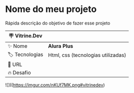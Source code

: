 # Nome do meu projeto

Rápida descrição do objetivo de fazer esse projeto

| :placard: Vitrine.Dev |     |
| -------------  | --- |
| :sparkles: Nome        | **Alura Plus**
| :label: Tecnologias | Html, css (tecnologias utilizadas)
| :rocket: URL         | 
| :fire: Desafio     | 

<!-- Inserir imagem com a #vitrinedev ao final do link -->
![]((https://imgur.com/nKUf7MK.png#vitrinedev)



